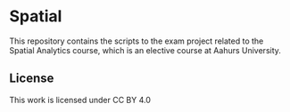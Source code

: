 # Spatial
This repository contains the scripts to the exam project related to the Spatial Analytics course, which is an elective course at Aahurs University.


## License
This work is licensed under CC BY 4.0 
